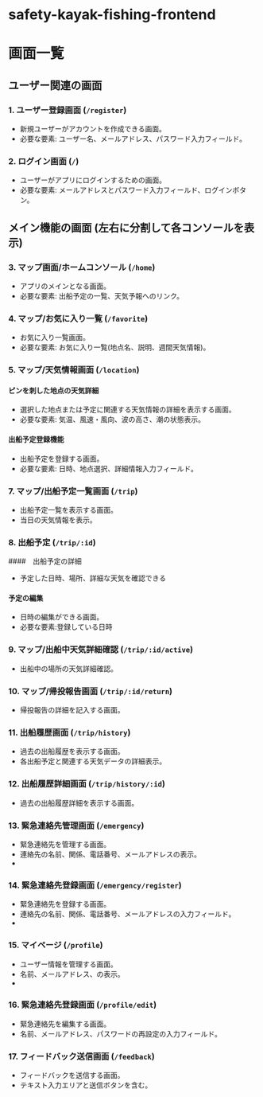 # safety-kayak-fishing-frontend

# 画面一覧

## ユーザー関連の画面

### 1. ユーザー登録画面 (`/register`)

- 新規ユーザーがアカウントを作成できる画面。
- 必要な要素: ユーザー名、メールアドレス、パスワード入力フィールド。

### 2. ログイン画面 (`/`)

- ユーザーがアプリにログインするための画面。
- 必要な要素: メールアドレスとパスワード入力フィールド、ログインボタン。

## メイン機能の画面 (左右に分割して各コンソールを表示)

### 3. マップ画面/ホームコンソール (`/home`)

- アプリのメインとなる画面。
- 必要な要素: 出船予定の一覧、天気予報へのリンク。

### 4. マップ/お気に入り一覧 (`/favorite`)

- お気に入り一覧画面。
- 必要な要素: お気に入り一覧(地点名、説明、週間天気情報)。

### 5. マップ/天気情報画面 (`/location`)

#### ピンを刺した地点の天気詳細

- 選択した地点または予定に関連する天気情報の詳細を表示する画面。
- 必要な要素: 気温、風速・風向、波の高さ、潮の状態表示。

#### 出船予定登録機能

- 出船予定を登録する画面。
- 必要な要素: 日時、地点選択、詳細情報入力フィールド。

### 7. マップ/出船予定一覧画面 (`/trip`)

- 出船予定一覧を表示する画面。
- 当日の天気情報を表示。

### 8. 出船予定 (`/trip/:id`)

####　出船予定の詳細

- 予定した日時、場所、詳細な天気を確認できる

#### 予定の編集

- 日時の編集ができる画面。
- 必要な要素:登録している日時

### 9. マップ/出船中天気詳細確認 (`/trip/:id/active`)

- 出船中の場所の天気詳細確認。

### 10. マップ/帰投報告画面 (`/trip/:id/return`)

- 帰投報告の詳細を記入する画面。

### 11. 出船履歴画面 (`/trip/history`)

- 過去の出船履歴を表示する画面。
- 各出船予定と関連する天気データの詳細表示。

### 12. 出船履歴詳細画面 (`/trip/history/:id`)

- 過去の出船履歴詳細を表示する画面。

### 13. 緊急連絡先管理画面 (`/emergency`)

- 緊急連絡先を管理する画面。
- 連絡先の名前、関係、電話番号、メールアドレスの表示。
-

### 14. 緊急連絡先登録画面 (`/emergency/register`)

- 緊急連絡先を登録する画面。
- 連絡先の名前、関係、電話番号、メールアドレスの入力フィールド。
-

### 15. マイページ (`/profile`)

- ユーザー情報を管理する画面。
- 名前、メールアドレス、の表示。
-

### 16. 緊急連絡先登録画面 (`/profile/edit`)

- 緊急連絡先を編集する画面。
- 名前、メールアドレス、パスワードの再設定の入力フィールド。

### 17. フィードバック送信画面 (`/feedback`)

- フィードバックを送信する画面。
- テキスト入力エリアと送信ボタンを含む。
